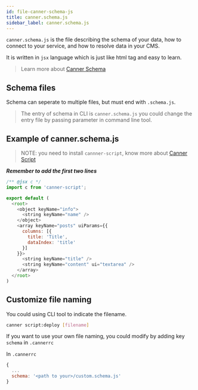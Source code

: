 ```yaml
---
id: file-canner-schema-js
title: canner.schema.js
sidebar_label: canner.schema.js
---
```


`canner.schema.js` is the file describing the schema of your data, how to connect to your service, and how to resolve data in your CMS. 

It is written in `jsx` language which is just like html tag and easy to learn.

> Learn more about [Canner Schema](guides-writing-schema.html)

## Schema files

Schema can seperate to multiple files, but must end with `.schema.js`.

> The entry of schema in CLI is `canner.schema.js` you could change the entry file by passing parameter in command line tool.

## Example of canner.schema.js

> NOTE: you need to install `cannner-script`, know more about [Canner Script](advance-canner-script.html)

***Remember to add the first two lines***

```js
/** @jsx c */
import c from 'canner-script';

export default (
  <root>
    <object keyName="info">
      <string keyName="name" />
    </object>
    <array keyName="posts" uiParams={{
      columns: [{
        title: 'Title',
        dataIndex: 'title'
      }]
    }}>
      <string keyName="title" />
      <string keyName="content" ui="textarea" />
    </array>
  </root>
)
```

## Customize file naming

You could using CLI tool to indicate the filename.

```sh
canner script:deploy [filename]
```

If you want to use your own file naming, you could modify by adding key `schema` in `.cannerrc`

In `.cannerrc`

```js
{
  ...
  schema: '<path to your>/custom.schema.js'
}
```